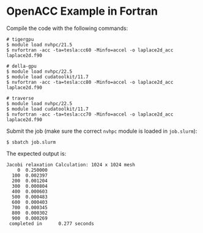 # OpenACC Example in Fortran

Compile the code with the following commands:

```
# tigergpu
$ module load nvhpc/21.5
$ nvfortran -acc -ta=tesla:cc60 -Minfo=accel -o laplace2d_acc laplace2d.f90
```

```
# della-gpu
$ module load nvhpc/22.5
$ module load cudatoolkit/11.7
$ nvfortran -acc -ta=tesla:cc80 -Minfo=accel -o laplace2d_acc laplace2d.f90
```

```
# traverse
$ module load nvhpc/22.5
$ module load cudatoolkit/11.7
$ nvfortran -acc -ta=tesla:cc70 -Minfo=accel -o laplace2d_acc laplace2d.f90
```

Submit the job (make sure the correct `nvhpc` module is loaded in `job.slurm`):

```
$ sbatch job.slurm
```

The expected output is:

```
Jacobi relaxation Calculation: 1024 x 1024 mesh
    0  0.250000
  100  0.002397
  200  0.001204
  300  0.000804
  400  0.000603
  500  0.000483
  600  0.000403
  700  0.000345
  800  0.000302
  900  0.000269
 completed in      0.277 seconds
```
